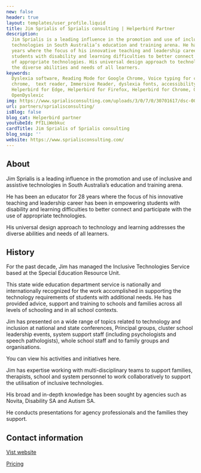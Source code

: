 ```yaml
---
new: false
header: true
layout: templates/user_profile.liquid
title: Jim Sprialis of Sprialis consulting | Helperbird Partner
description:
  Jim Sprialis is a leading influence in the promotion and use of inclusive and assistive
  technologies in South Australia’s education and training arena. He has been an educator for 28
  years where the focus of his innovative teaching and leadership career has been in empowering
  students with disability and learning difficulties to better connect and participate with the use
  of appropriate technologies. His universal design approach to technology and learning addresses
  the diverse abilities and needs of all learners.
keywords:
  Dyslexia software, Reading Mode for Google Chrome, Voice typing for chrome, Text to speech for
  chrome,  text reader, Immersive Reader, dyslexia fonts, accessibility software, dyslexia software,
  Helperbird for Edge, Helperbird for Firefox, Helperbird for Chrome, Opendyslexic for Chrome,
  OpenDyslexic
img: https://www.sprialisconsulting.com/uploads/3/0/7/0/30701617/dsc-0063_orig.jpg
url: partners/sprialisconsulting/
isBlog: false
blog_cat: Helperbird partner
youtubeId: PfILiWebkuc
cardTitle: Jim Sprialis of Sprialis consulting
blog_snip: ''
website: https://www.sprialisconsulting.com/
---
```


## About

Jim Sprialis is a leading influence in the promotion and use of inclusive and assistive technologies
in South Australia’s education and training arena.

He has been an educator for 28 years where the focus of his innovative teaching and leadership
career has been in empowering students with disability and learning difficulties to better connect
and participate with the use of appropriate technologies.

His universal design approach to technology and learning addresses the diverse abilities and needs
of all learners.



## History

For the past decade, Jim has managed the Inclusive Technologies Service based at the Special
Education Resource Unit.

This state wide education department service is nationally and internationally recognized for the
work accomplished in supporting the technology requirements of students with additional needs. He
has provided advice, support and training to schools and families across all levels of schooling and
in all school contexts.

Jim has presented on a wide range of topics related to technology and inclusion at national and
state conferences, Principal groups, cluster school leadership events, system support staff
(including psychologists and speech pathologists), whole school staff and to family groups and
organisations.

You can view his activities and initiatives here.

Jim has expertise working with multi-disciplinary teams to support families, therapists, school and
system personnel to work collaboratively to support the utilisation of inclusive technologies.

His broad and in-depth knowledge has been sought by agencies such as Novita, Disability SA and
Autism SA.

He conducts presentations for agency professionals and the families they support.

## Contact information

[Vist website](https://www.sprialisconsulting.com/about.html)

[Pricing](/pricing/)
